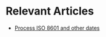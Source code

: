 # Relevant Articles

- [Process ISO 8601 and other dates](https://help.hcltechsw.com/docs/voltscript/early-access/howto/extensions/zulu.html)